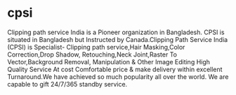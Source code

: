 # cpsi
Clipping path service India is a Pioneer organization in Bangladesh. CPSI is situated in Bangladesh but  Instructed by Canada.Clipping Path Service India (CPSI) is Specialist- Clipping path service,Hair Masking,Color Correction,Drop Shadow, Retouching,Neck Joint,Raster To Vector,Background Removal, Manipulation &amp; Other Image Editing High Quality Service At cost Comfortable price &amp; make delivery within excellent Turnaround.We have achieved so much popularity all over the world.  We are capable to gift 24/7/365 standby service.
